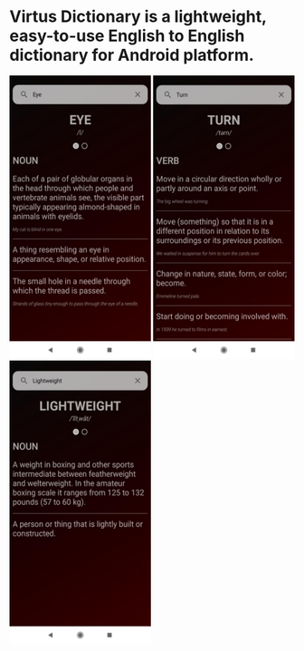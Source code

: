 # Virtus Dictionary is a lightweight, easy-to-use English to English dictionary for Android platform.

<p float="left">
  <img src="images/ss1.jpeg" width="250" height="500"/>
  <img src="images/ss2.jpeg" width="250" height="500"/>
  <img src="images/ss3.jpeg" width="250" height="500"/>
</p>
